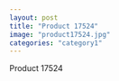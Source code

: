 ```yaml
---
layout: post
title: "Product 17524"
image: "product17524.jpg"
categories: "category1"
---
```

Product 17524
